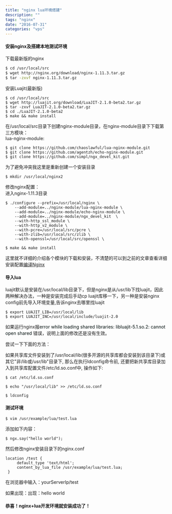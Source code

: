 ```yaml
---
title: "nginx lua环境搭建"
description: ""
tags: "nginx"
date: "2016-07-31"
categories: "vps"
---
```


#### 安装nginx及搭建本地测试环境  


下载最新版的nginx  

```sh
$ cd /usr/local/src 
$ wget http://nginx.org/download/nginx-1.11.3.tar.gz
$ tar -zxvf nginx-1.11.3.tar.gz
```

<!--more--> 

安装Luajit(最新版)

```
$ cd /usr/local/src
$ wget http://luajit.org/download/LuaJIT-2.1.0-beta2.tar.gz
$ tar -zxvf LuaJIT-2.1.0-beta2.tar.gz
$ cd ./LuaJIT-2.1.0-beta2
$ make && make install
```

在/usr/local/src目录下创建nginx-module目录，在nginx-module目录下下载第三方模块：  
lua-nginx-module:  
```
$ git clone https://github.com/chaoslawful/lua-nginx-module.git
$ git clone https://github.com/agentzh/echo-nginx-module.git 
$ git clone https://github.com/simpl/ngx_devel_kit.git
```

<!-- more -->

为了避免冲突我这里是重新创建一个安装目录

```
$ mkdir /usr/local/nginx2   
```

修改nginx配置：  
进入nginx-1.11.3目录  
```
$ ./configure --prefix=/usr/local/nginx \
	--add-module=../nginx-module/lua-nginx-module \
	--add-module=../nginx-module/echo-nginx-module \
	--add-module=../nginx-module/ngx_devel_kit  \
	--with-http_ssl_module \
	--with-http_v2_module \
	--with-pcre=/usr/local/src/pcre \
	--with-zlib=/usr/local/src/zlib \
	--with-openssl=/usr/local/src/openssl \

$ make && make install
```

这里就不详细的介绍各个模块的下载和安装，不清楚的可以到之前的文章查看详细安装配置[编译Nginx](https://sunsblog.cn/2016/07/24/nginx/)

#### 导入lua  

luajit默认是安装在/usr/local/lib目录下，但是nginx是从/usr/lib下找luajit，因此两种解决办法，一种是安装完成后手动cp luajit库移一下，另一种是安装nginx config前先导入环境变量,告诉nginx去哪里找luajit
```
$ export LUAJIT_LIB=/usr/local/lib
$ export LUAJIT_INC=/usr/local/include/luajit-2.0
```

如果运行nginx报<font color="#red">error while loading shared libraries: libluajit-5.1.so.2: cannot open shared </font>错误，说明上面的修改还是没有生效。

尝试一下下面的方法：
  
如果共享库文件安装到了/usr/local/lib(很多开源的共享库都会安装到该目录下)或其它"非/lib或/usr/lib"目录下, 那么在执行ldconfig命令前, 还要把新共享库目录加入到共享库配置文件/etc/ld.so.conf中, 操作如下:  
```
$ cat /etc/ld.so.conf

$ echo "/usr/local/lib" >> /etc/ld.so.conf

$ ldconfig
```

#### 测试环境

```
$ vim /usr/example/lua/test.lua
```

添加如下内容：
```
$ ngx.say("hello world");
```

然后修改nginx安装目录下的nginx.conf
```
location /test {  
     default_type 'text/html';  
     content_by_lua_file /usr/example/lua/test.lua;  
 }
```

在浏览器中输入：yourServerIp/test

如果出现：出现：hello world 

#### 恭喜！nginx+lua开发环境就安装成功了！